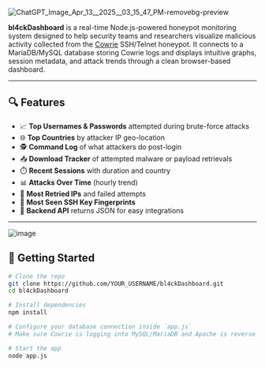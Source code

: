 ![ChatGPT_Image_Apr_13__2025__03_15_47_PM-removebg-preview](https://github.com/user-attachments/assets/0a162e5d-146a-4c58-8c22-31dc52c61125)

**bl4ckDashboard** is a real-time Node.js-powered honeypot monitoring system designed to help security teams and researchers visualize malicious activity collected from the [Cowrie](https://github.com/cowrie/cowrie) SSH/Telnet honeypot. It connects to a MariaDB/MySQL database storing Cowrie logs and displays intuitive graphs, session metadata, and attack trends through a clean browser-based dashboard.

---

## 🔍 Features

- 📈 **Top Usernames & Passwords** attempted during brute-force attacks
- 🌐 **Top Countries** by attacker IP geo-location
- 🕵️ **Command Log** of what attackers do post-login
- 📥 **Download Tracker** of attempted malware or payload retrievals
- ⏱️ **Recent Sessions** with duration and country
- 📊 **Attacks Over Time** (hourly trend)
- 🔁 **Most Retried IPs** and failed attempts
- 🔑 **Most Seen SSH Key Fingerprints**
- 🧠 **Backend API** returns JSON for easy integrations

---
![image](https://github.com/user-attachments/assets/211f9bc7-12d0-42c3-a52f-fe284fa29235)



## 🚀 Getting Started

```bash
# Clone the repo
git clone https://github.com/YOUR_USERNAME/bl4ckDashboard.git
cd bl4ckDashboard

# Install dependencies
npm install

# Configure your database connection inside `app.js`
# Make sure Cowrie is logging into MySQL/MariaDB and Apache is reverse proxying correctly

# Start the app
node app.js
